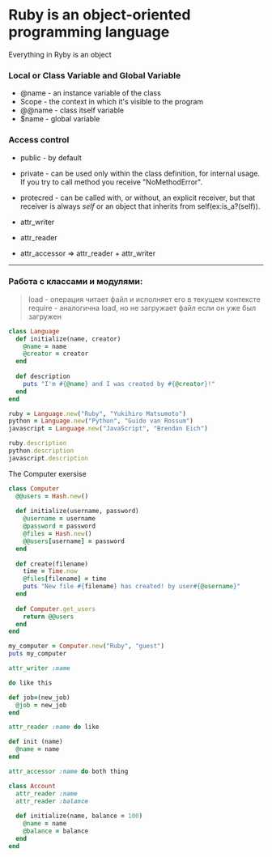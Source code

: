 # Ruby is an object-oriented programming language
Everything in Ryby is an object

### Local or Class Variable and Global Variable

- @name - an instance variable of the class
- Scope - the context in which it's visible to the program
- @@name - class itself variable
- $name - global variable

### Access control 

- public - by default 
- private - can be used only within the class definition, for internal usage. If you try to call method you receive "NoMethodError".
- protecred - can be called with, or without, an explicit receiver, but that receiver is always *self* or an object that inherits from self(ex:is_a?(self)).

- attr_writer
- attr_reader 
- attr_accessor  => attr_reader + attr_writer

---

### Работа с классами и модулями:

> load - операция читает файл и исполняет его в текущем контексте
> require - аналогична load, но не загружает файл если он уже был загружен  

```ruby 
class Language
  def initialize(name, creator)
    @name = name
    @creator = creator
  end
	
  def description
    puts "I'm #{@name} and I was created by #{@creator}!"
  end
end

ruby = Language.new("Ruby", "Yukihiro Matsumoto")
python = Language.new("Python", "Guido van Rossum")
javascript = Language.new("JavaScript", "Brendan Eich")

ruby.description
python.description
javascript.description
```
The Computer exersise

```ruby 
class Computer
  @@users = Hash.new()
  
  def initialize(username, password)
    @username = username
    @password = password
    @files = Hash.new()
    @@users[username] = password
  end
  
  def create(filename)
    time = Time.now
    @files[filename] = time
    puts "New file #{filename} has created! by user#{@username}"
  end
  
  def Computer.get_users
    return @@users
  end
end

my_computer = Computer.new("Ruby", "guest")
puts my_computer

attr_writer :name

do like this

def job=(new_job)
  @job = new_job
end

attr_reader :name do like

def init (name)
  @name = name
end

attr_accessor :name do both thing

class Account
  attr_reader :name
  attr_reader :balance
  
  def initialize(name, balance = 100)
    @name = name
    @balance = balance
  end
end

```